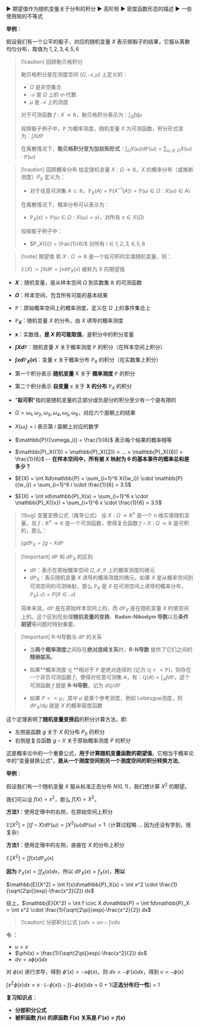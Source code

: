 ▶ 期望值作为随机变量关于分布的积分
▶ 高阶矩
▶ 密度函数形态的描述
▶ 一些使用矩的不等式

**举例**：

假设我们有一个公平的骰子，对应的随机变量 $X$ 表示掷骰子的结果，它服从离散均匀分布，取值为 ${1,2,3,4,5,6}$

>[!caution] 回顾勒贝格积分
>
>勒贝格积分是在测度空间 $(\Omega, \mathcal{A}, \mu)$ 上定义的：
>-  $\Omega$ 是非空集合
>- $\mathcal{A}$ 是 $\Omega$ 上的 $\sigma$-代数
>- $\mu$ 是 $\mathcal{A}$ 上的测度
>
>对于可测函数 $f: X \rightarrow \mathbb{R}$，勒贝格积分表示为：$\int_{\Omega} fd\mu$
>
>投掷骰子例子中，$\mathbb{P}$ 为概率测度，随机变量 $X$ 为可测函数，积分形式变为：$\int Xd\mathbb{P}$
>
>在离散情况下，**勒贝格积分变为加权和形式**：$\int_{\Omega} X({\omega})d\mathbb{P}(\omega) = \sum_{\omega \in \Omega} X({\omega}) \cdot \mathbb{P}({\omega})$

>[!caution] 回顾概率分布
>给定随机变量 $X: \Omega \rightarrow \mathbb{R}$，$X$ 的概率分布（或推断测度）$P_X$ 定义为：
>- 对于任意可测集 $A \subset \mathbb{R}$，$\mathbb{P}_X(A) = \mathbb{P}(X^{-1}(A)) = \mathbb{P}({\omega \in \Omega : X(\omega) \in A})$
>
>在离散情况下，概率分布可以表示为：
>- $\mathbb{P}_X({x}) = \mathbb{P}({\omega \in \Omega : X(\omega) = x})$，对所有 $x \in X(\Omega)$
>
>投掷骰子例子中：
>- $P_X({i}) = \frac{1}{6}$ 对所有 $i \in {1,2,3,4,5,6}$


>[!note] 期望值
>若 $X:\Omega \to \mathbb{R}$ 是一个拟可积的实值随机变量，则：
>
>$\mathbb{E}(X) := \int X d\mathbb{P} = \int xd\mathbb{P}_X(x)$ 被称为 X 的期望值

- **$X$**：随机变量，是从样本空间 $\Omega$ 到实数集 $\mathbb{R}$ 的可测函数
- **$\Omega$**：样本空间，包含所有可能的基本结果
- **$\mathbb{P}$**：原始概率空间上的概率测度，定义在 $\Omega$ 上的事件集合上
- **$\mathbb{P}_X$**：随机变量 $X$ 的分布，由 $X$ 诱导的概率测度
- **$x$**：实数值，**是 $X$ 的可能取值**，是积分中的积分变量
- **$\int X d\mathbb{P}$**：随机变量 $X$ 关于概率测度 $\mathbb{P}$ 的积分（在样本空间上积分）
- **$\int xd\mathbb{P}_X(x)$**：变量 $x$ 关于概率分布 $\mathbb{P}_X$ 的积分（在实数集上积分）


- 第一个积分表示 **随机变量** X 关于 **概率测度** $\mathbb{P}$ 的积分
- 第二个积分表示 **自变量** x 关于 **X 的分布** $\mathbb{P}_X$ 的积分
- "**拟可积**"指的是随机变量的正部分或负部分的积分至少有一个是有限的

- $\Omega = {\omega_1, \omega_2, \omega_3, \omega_4, \omega_5, \omega_6}$，对应六个面朝上的结果
- $X(\omega_i) = i$ 表示第 $i$ 面朝上对应的数字
- $\mathbb{P}({\omega_i}) = \frac{1}{6}$ 表示每个结果的概率相等
- $\mathbb{P}_X({1}) = \mathbb{P}_X({2}) = ... = \mathbb{P}_X({6}) = \frac{1}{6}$  -- **在样本空间中，所有被 $X$ 映射为 6 的基本事件的概率总和是多少？**
- $E(X) = \int Xd\mathbb{P} = \sum_{i=1}^6 X({w_i}) \cdot \mathbb{P}({w_i}) = \sum_{i=1}^6 i \cdot \frac{1}{6} = 3.5$
- $E(X) = \int xd\mathbb{P}_X(x) = \sum_{i=1}^6 x \cdot \mathbb{P}_X({x}) = \sum_{i=1}^6 x \cdot \frac{1}{6} = 3.5$

>[!bug] 变量变换公式（推导公式）
>设 $X : \Omega \to \mathbb{R}^n$ 是一个 n 维实值随机变量，且 $f:\mathbb{R}^n \to \mathbb{R}$ 是一个可测函数，使得复合函数 $f \circ X : \Omega \to \mathbb{R}$ 是可积的，那么：
>
>$\int gd\mathbb{P}_X = \int g \circ X d\mathbb{P}$


>[!important] $d\mathbb{P}$ 和 $d\mathbb{P}_X$ 的区别
>
>- $d\mathbb{P}$：表示在原始概率空间 $\Omega,\mathcal{F},\mathbb{P}$ 上的概率测度的微元
>- $d\mathbb{P}_X$：表示随机变量 $X$ 诱导的概率测度的微元。如果 $X$ 是从概率空间到可测空间的可测映射，那么 $\mathbb{P}_X$ 是 $X$ 在可测空间上诱导的概率分布，$\mathbb{P}_X(\mathcal{A}) = P(X \in \mathcal{A})$
>
>简单来说，$d\mathbb{P}$ 是在原始样本空间上的，而 $d\mathbb{P}_X$ 是在随机变量 $X$ 的值空间上的。这个区别在处理**随机变量的变换**、**Radon-Nikodym 导数**以及**条件期望**等问题时特别重要。

>[!important] R-N导数与 $d\mathbb{P}$ 的关系
>
>- 当**两个概率测度**之间存在**绝对连续关系**时，**R-N导数** 提供了它们之间的**精确联系**。
>
>- 如果**概率测度 $\mathbb{Q}$ **相对于 **$\mathbb{P}$** 是绝对连续的 (记为 $\mathbb{Q} << \mathbb{P}$)，则存在一个非负可测函数 $f$，使得对任意可测集 $A$，有：$\mathbb{Q}(A) = \int_A f d\mathbb{P}$，这个可测函数 $f$ 就是 **R-N导数**，记为 $d\mathbb{Q}/d\mathbb{P}$
>
>- 如果 $\mathbb{P} << \mu$，其中 $\mu$ 是某个参考测度，例如 Lebesgue测度，则 $d\mathbb{P}_X/d\mu$ 就是 $X$ 的概率密度函数



这个定理表明了**随机变量变换后**的积分计算方法，即:

- 左侧是函数 $g$ 关于 $X$ 的分布 $P_X$ 的积分
- 右侧是复合函数 $g \circ X$ 关于原始概率测度 $P$ 的积分

这是概率论中的一个重要公式，**用于计算随机变量函数的期望值**。它相当于概率论中的"变量替换公式"，**是从一个测度空间到另一个测度空间的积分转换方法**。

**举例**：

假设我们有一个随机变量 $X$ 服从标准正态分布 $N(0,1)$，我们想计算 $X^2$ 的期望。

我们可以设 $f(x) = x^2$，那么 $f(X) = X^2$。

**方法1**：使用定理中的右侧，在原始空间上积分

$\mathbb{E}[X^2] = \int (f \circ X)d\mathbb{P}(\omega) = \int X^2(\omega)d\mathbb{P}(\omega) = 1$（计算过程略 ... 因为还没有学到，很复杂）

**方法1**：使用定理中的左侧，直接在 $X$ 的分布上积分

$\mathbb{E}[X^2] = \int f(x)d\mathbb{P}_X(x)$

**因为** $\mathbb{P}_X(x) = \int f_X(x)dx$，所以 $d\mathbb{P}_X(x) = f_X(x)$，**所以**

$\mathbb{E}[X^2] = \int f(x)d\mathbb{P}_X(x) = \int x^2 \cdot \frac{1}{\sqrt{2\pi}}exp(-\frac{x^2}{2}) dx$

综上，$\mathbb{E}(X^2) = \int f \circ X d\mathbb{P} = \int fd\mathbb{P}_X = \int x^2 \cdot \frac{1}{\sqrt{2\pi}}exp(-\frac{x^2}{2}) dx$

>[!caution] 分部积分公式
>$\int udv = uv - \int vdu$

令 ：
- $u = x$
- $\phi(x) = \frac{1}{\sqrt{2\pi}}exp(-\frac{x^2}{2}) dx$ 
- $dv = x\phi(x)dx$

对 $\phi(x)$ 进行求导，得到 $\phi'(x) = -x\phi(x)$，则 $dv = -\phi'(x)dx$，得到 $v = -\phi(x)$

$\int x^2\phi(x)dx = x \cdot (-\phi(x)) - \int (-\phi(x))dx$ = 0 + 1(**正态分布归一性**) = 1

**复习知识点**：

- **分部积分公式**
- **被积函数 $f(x)$ 的原函数 $F(x)$ 关系是 $F'(x) = f(x)$**






